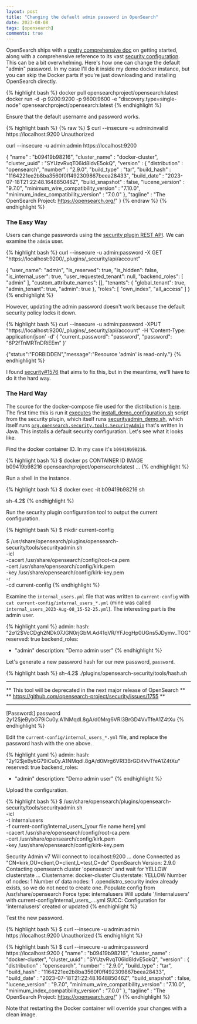 ```yaml
---
layout: post
title: "Changing the default admin password in OpenSearch"
date: 2023-08-08
tags: [opensearch]
comments: true
---
```

OpenSearch ships with a [pretty comprehensive doc](https://opensearch.org/docs/latest/) on getting started, along with a comprehensive reference to its vast [security configuration](https://opensearch.org/docs/latest/security/configuration/index/). This can be a bit overwhelming. Here's how one can change the default "admin" password. In my case I'll do it inside my demo docker instance, but you can skip the Docker parts if you're just downloading and installing OpenSearch directly.

{% highlight bash %}
docker pull opensearchproject/opensearch:latest
docker run -d -p 9200:9200 -p 9600:9600 -e "discovery.type=single-node" opensearchproject/opensearch:latest
{% endhighlight %}

Ensure that the default username and password works.

{% highlight bash %}
{% raw %}
$ curl --insecure -u admin:invalid https://localhost:9200
Unauthorized

curl --insecure -u admin:admin https://localhost:9200

{
  "name" : "b09419b98216",
  "cluster_name" : "docker-cluster",
  "cluster_uuid" : "SYUzvRvqT06ld8IdvE5okQ",
  "version" : {
    "distribution" : "opensearch",
    "number" : "2.9.0",
    "build_type" : "tar",
    "build_hash" : "1164221ee2b8ba3560f0ff492309867beea28433",
    "build_date" : "2023-07-18T21:22:48.164885046Z",
    "build_snapshot" : false,
    "lucene_version" : "9.7.0",
    "minimum_wire_compatibility_version" : "7.10.0",
    "minimum_index_compatibility_version" : "7.0.0"
  },
  "tagline" : "The OpenSearch Project: https://opensearch.org/"
}
{% endraw %}
{% endhighlight %}

### The Easy Way

Users can change passwords using the [security plugin REST API](https://opensearch.org/docs/latest/security/access-control/api/). We can examine the `admin` user.

{% highlight bash %}
curl --insecure -u admin:password -X GET "https://localhost:9200/_plugins/_security/api/account"

{
  "user_name": "admin",
  "is_reserved": true,
  "is_hidden": false,
  "is_internal_user": true,
  "user_requested_tenant": null,
  "backend_roles": [
    "admin"
  ],
  "custom_attribute_names": [],
  "tenants": {
    "global_tenant": true,
    "admin_tenant": true,
    "admin": true
  },
  "roles": [
    "own_index",
    "all_access"
  ]
}
{% endhighlight %}

However, updating the admin password doesn't work because the default security policy locks it down.

{% highlight bash %}
curl --insecure -u admin:password -XPUT "https://localhost:9200/_plugins/_security/api/account" -H 'Content-Type: application/json' -d' 
{
    "current_password": "password",
    "password": "6P2fTnMRTnDRiEEm"
}'

{"status":"FORBIDDEN","message":"Resource 'admin' is read-only."}
{% endhighlight %}

I found [security#1576](https://github.com/opensearch-project/security/issues/1576) that aims to fix this, but in the meantime, we'll have to do it the hard way.

### The Hard Way

The source for the docker-compose file used for the distribution is [here](https://github.com/opensearch-project/opensearch-build/blob/main/docker/release/dockercomposefiles/docker-compose-2.x.yml). The first time this is run it [executes](https://github.com/opensearch-project/opensearch-build/blob/2.11.0/docker/release/config/opensearch/opensearch-docker-entrypoint.sh#L38) the [install_demo_configuration.sh](https://github.com/opensearch-project/security/blob/main/tools/install_demo_configuration.sh) script from the security plugin, which itself runs [securityadmin_demo.sh](https://github.com/opensearch-project/security/blob/main/tools/securityadmin.sh), which itself runs [`org.opensearch.security.tools.SecurityAdmin`](https://github.com/opensearch-project/security/blob/main/src/main/java/org/opensearch/security/tools/SecurityAdmin.java) that's written in Java. This installs a default security configuration. Let's see what it looks like.

Find the docker container ID. In my case it's `b09419b98216`.

{% highlight bash %}
$ docker ps
CONTAINER ID   IMAGE                                 
b09419b98216   opensearchproject/opensearch:latest   ...
{% endhighlight %}

Run a shell in the instance.

{% highlight bash %}
$ docker exec -it b09419b98216 sh

sh-4.2$
{% endhighlight %}

Run the security plugin configuration tool to output the current configuration.

{% highlight bash %}
$ mkdir current-config

$ /usr/share/opensearch/plugins/opensearch-security/tools/securityadmin.sh \
  -icl \
  -cacert /usr/share/opensearch/config/root-ca.pem \
  -cert /usr/share/opensearch/config/kirk.pem \
  -key /usr/share/opensearch/config/kirk-key.pem \
  -r  \
  -cd current-config
{% endhighlight %}

Examine the `internal_users.yml` file that was written to `current-config` with `cat current-config/internal_users_*.yml` (mine was called `internal_users_2023-Aug-08_15-52-25.yml`). The interesting part is the admin user.

{% highlight yaml %}
admin:
  hash: "$2a$12$VcCDgh2NDk07JGN0rjGbM.Ad41qVR/YFJcgHp0UGns5JDymv..TOG"
  reserved: true
  backend_roles:
  - "admin"
  description: "Demo admin user"
{% endhighlight %}

Let's generate a new password hash for our new password, `password`.

{% highlight bash %}
sh-4.2$ ./plugins/opensearch-security/tools/hash.sh
**************************************************************************
** This tool will be deprecated in the next major release of OpenSearch **
** https://github.com/opensearch-project/security/issues/1755           **
**************************************************************************
[Password:] password
$2y$12$jeBybG79iCu0y.A1NMqdI.8gA/d0Mrg6VRI3BrGD4VvTfeA1Z4tXu
{% endhighlight %}

Edit the `current-config/internal_users_*.yml` file, and replace the password hash with the one above.

{% highlight yaml %}
admin:
  hash: "$2y$12$jeBybG79iCu0y.A1NMqdI.8gA/d0Mrg6VRI3BrGD4VvTfeA1Z4tXu"
  reserved: true
  backend_roles:
  - "admin"
  description: "Demo admin user"
{% endhighlight %}

Upload the configuration.

{% highlight bash %}
$ /usr/share/opensearch/plugins/opensearch-security/tools/securityadmin.sh \
  -icl \
  -t internalusers \
  -f current-config/internal_users_[your file name here].yml \
  -cacert /usr/share/opensearch/config/root-ca.pem \
  -cert /usr/share/opensearch/config/kirk.pem \
  -key /usr/share/opensearch/config/kirk-key.pem

Security Admin v7
Will connect to localhost:9200 ... done
Connected as "CN=kirk,OU=client,O=client,L=test,C=de"
OpenSearch Version: 2.9.0
Contacting opensearch cluster 'opensearch' and wait for YELLOW clusterstate ...
Clustername: docker-cluster
Clusterstate: YELLOW
Number of nodes: 1
Number of data nodes: 1
.opendistro_security index already exists, so we do not need to create one.
Populate config from /usr/share/opensearch
Force type: internalusers
Will update '/internalusers' with current-config/internal_users_....yml 
   SUCC: Configuration for 'internalusers' created or updated
{% endhighlight %}

Test the new password.

{% highlight bash %}
$ curl --insecure -u admin:admin https://localhost:9200
Unauthorized
{% endhighlight %}

{% highlight bash %}
$ curl --insecure -u admin:password https://localhost:9200
{
  "name" : "b09419b98216",
  "cluster_name" : "docker-cluster",
  "cluster_uuid" : "SYUzvRvqT06ld8IdvE5okQ",
  "version" : {
    "distribution" : "opensearch",
    "number" : "2.9.0",
    "build_type" : "tar",
    "build_hash" : "1164221ee2b8ba3560f0ff492309867beea28433",
    "build_date" : "2023-07-18T21:22:48.164885046Z",
    "build_snapshot" : false,
    "lucene_version" : "9.7.0",
    "minimum_wire_compatibility_version" : "7.10.0",
    "minimum_index_compatibility_version" : "7.0.0"
  },
  "tagline" : "The OpenSearch Project: https://opensearch.org/"
}
{% endhighlight %}

Note that restarting the Docker container will override your changes with a clean image.
